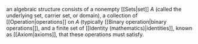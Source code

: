 an algebraic structure consists of a nonempty [[Sets|set]] $A$ (called the underlying set, carrier set, or domain), a collection of [[Operation|operations]] on $A$ (typically [[Binary operation|binary operations]]), and a finite set of [[Identity (mathematics)|identities]], known as [[Axiom|axioms]], that these operations must satisfy.